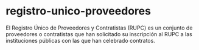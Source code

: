 # registro-unico-proveedores
El Registro Único de Proveedores y Contratistas (RUPC) es un conjunto de proveedores o contratistas que han solicitado su inscripción al RUPC a las instituciones públicas con las que han celebrado contratos.
